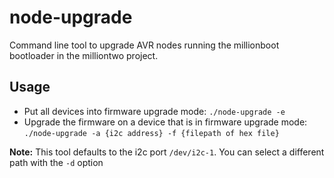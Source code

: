 # node-upgrade

Command line tool to upgrade AVR nodes running the millionboot bootloader in the milliontwo project.

## Usage
* Put all devices into firmware upgrade mode: 
`./node-upgrade -e`
* Upgrade the firmware on a device that is in firmware upgrade mode: `./node-upgrade -a {i2c address} -f {filepath of hex file}`


**Note:** This tool defaults to the i2c port `/dev/i2c-1`. You can select a different path with the `-d` option